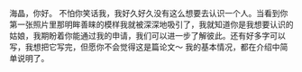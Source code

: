 海晶，你好。
不怕你笑话我，我好久好久没有这么想要去认识一个人。当看到你第一张照片里那明眸善睐的模样我就被深深地吸引了，我就知道你是我想要认识的姑娘，我期盼着你能通过我的申请，我们可以进一步了解彼此。还有好多字可以写，我想把它写完，但愿你不会觉得这是篇论文～
我的基本情况，都在介绍中简单说明了。